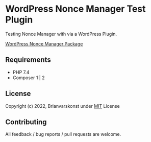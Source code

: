 # WordPress Nonce Manager Test Plugin

Testing Nonce Manager with via a WordPress Plugin.

[WordPress Nonce Manager Package](https://github.com/brianvarskonst/wordpress-nonce-oop)

## Requirements
- PHP 7.4
- Composer 1 | 2

## License

Copyright (c) 2022, Brianvarskonst under [MIT](LICENSE) License

## Contributing

All feedback / bug reports / pull requests are welcome.